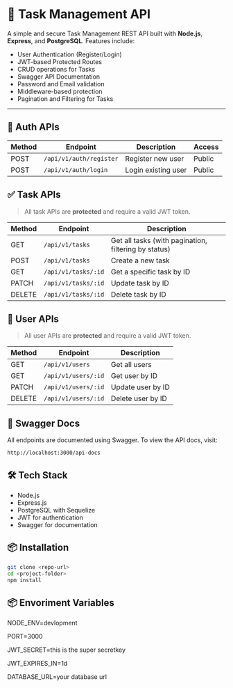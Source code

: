# 📝 Task Management API

A simple and secure Task Management REST API built with **Node.js**, **Express**, and **PostgreSQL**. Features include:

- User Authentication (Register/Login)
- JWT-based Protected Routes
- CRUD operations for Tasks
- Swagger API Documentation
- Password and Email validation
- Middleware-based protection
- Pagination and Filtering for Tasks

---

## 🔐 Auth APIs

| Method | Endpoint                | Description         | Access |
| ------ | ----------------------- | ------------------- | ------ |
| POST   | `/api/v1/auth/register` | Register new user   | Public |
| POST   | `/api/v1/auth/login`    | Login existing user | Public |

## ✅ Task APIs

> All task APIs are **protected** and require a valid JWT token.

| Method | Endpoint            | Description                                          |
| ------ | ------------------- | ---------------------------------------------------- |
| GET    | `/api/v1/tasks`     | Get all tasks (with pagination, filtering by status) |
| POST   | `/api/v1/tasks`     | Create a new task                                    |
| GET    | `/api/v1/tasks/:id` | Get a specific task by ID                            |
| PATCH  | `/api/v1/tasks/:id` | Update task by ID                                    |
| DELETE | `/api/v1/tasks/:id` | Delete task by ID                                    |

## 👤 User APIs

> All user APIs are **protected** and require a valid JWT token.

| Method | Endpoint            | Description       |
| ------ | ------------------- | ----------------- |
| GET    | `/api/v1/users`     | Get all users     |
| GET    | `/api/v1/users/:id` | Get user by ID    |
| PATCH  | `/api/v1/users/:id` | Update user by ID |
| DELETE | `/api/v1/users/:id` | Delete user by ID |

## 📄 Swagger Docs

All endpoints are documented using Swagger. To view the API docs, visit:

`http://localhost:3000/api-docs`

## 🛠️ Tech Stack

- Node.js
- Express.js
- PostgreSQL with Sequelize
- JWT for authentication
- Swagger for documentation

## 📦 Installation

```bash
git clone <repo-url>
cd <project-folder>
npm install
```

## 📦 Envoriment Variables

NODE_ENV=devlopment

PORT=3000

JWT_SECRET=this is the super secretkey

JWT_EXPIRES_IN=1d

DATABASE_URL=your database url
